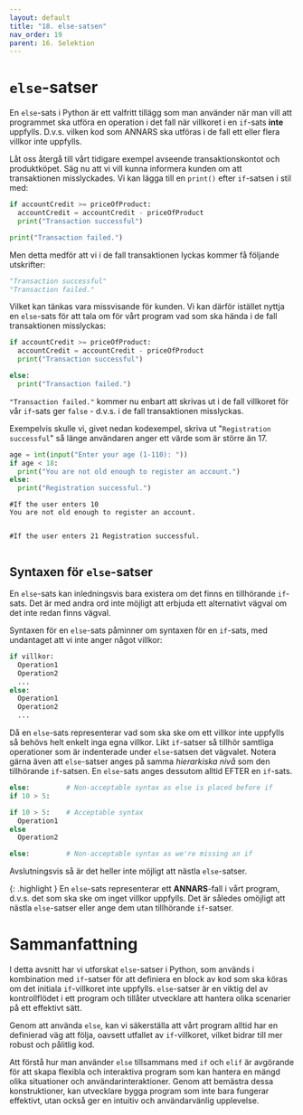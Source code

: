 ```yaml
---
layout: default
title: "18. else-satsen"
nav_order: 19
parent: 16. Selektion
---
```


# `else`-satser
En `else`-sats i Python är ett valfritt tillägg som man använder när man vill att programmet ska utföra en operation i det fall när villkoret i en `if`-sats **inte** uppfylls. D.v.s. vilken kod som ANNARS ska utföras i de fall ett eller flera villkor inte uppfylls.

Låt oss återgå till vårt tidigare exempel avseende transaktionskontot och produktköpet. Säg nu att vi vill kunna informera kunden om att transaktionen misslyckades. Vi kan lägga till en `print()` efter `if`-satsen i stil med:
```python
if accountCredit >= priceOfProduct:
  accountCredit = accountCredit - priceOfProduct
  print("Transaction successful")

print("Transaction failed.")
```

Men detta medför att vi i de fall transaktionen lyckas kommer få följande utskrifter:
```python
"Transaction successful"
"Transaction failed."
```
Vilket kan tänkas vara missvisande för kunden. Vi kan därför istället nyttja en `else`-sats för att tala om för vårt program vad som ska hända i de fall transaktionen misslyckas:
```python
if accountCredit >= priceOfProduct:
  accountCredit = accountCredit - priceOfProduct
  print("Transaction successful")

else:
  print("Transaction failed.")
```
`"Transaction failed."` kommer nu enbart att skrivas ut i de fall villkoret för vår `if`-sats ger `false` - d.v.s. i de fall transaktionen misslyckas.

Exempelvis skulle vi, givet nedan kodexempel, skriva ut "`Registration successful`" så länge användaren anger ett värde som är större än 17.
```python
age = int(input("Enter your age (1-110): "))
if age < 18:
  print("You are not old enough to register an account.")
else:
  print("Registration successful.")
```
<div class="code-example" markdown="1">
<pre><code>#If the user enters 10
You are not old enough to register an account.

#If the user enters 21
Registration successful.</code></pre>
</div>

## Syntaxen för `else`-satser
En `else`-sats kan inledningsvis bara existera om det finns en tillhörande `if`-sats. Det är med andra ord inte möjligt att erbjuda ett alternativt vägval om det inte redan finns vägval. 

Syntaxen för en `else`-sats påminner om syntaxen för en `if`-sats, med undantaget att vi inte anger något villkor:
```python
if villkor:
  Operation1
  Operation2
  ...
else:
  Operation1
  Operation2
  ...
```

Då en `else`-sats representerar vad som ska ske om ett villkor inte uppfylls så behövs helt enkelt inga egna villkor. Likt `if`-satser så tillhör samtliga operationer som är indenterade under `else`-satsen det vägvalet. Notera gärna även att `else`-satser anges på samma _hierarkiska nivå_ som den tillhörande `if`-satsen. En `else`-sats anges dessutom alltid EFTER en `if`-sats.
```python
else:         # Non-acceptable syntax as else is placed before if
if 10 > 5: 

if 10 > 5:    # Acceptable syntax
  Operation1
else
  Operation2

else:         # Non-acceptable syntax as we're missing an if
```
Avslutningsvis så är det heller inte möjligt att nästla `else`-satser.

{: .highlight }
En `else`-sats representerar ett **ANNARS**-fall i vårt program, d.v.s. det som ska ske om inget villkor uppfylls. Det är således omöjligt att nästla `else`-satser eller ange dem utan tillhörande `if`-satser.

# Sammanfattning
I detta avsnitt har vi utforskat `else`-satser i Python, som används i kombination med `if`-satser för att definiera en block av kod som ska köras om det initiala `if`-villkoret inte uppfylls. `else`-satser är en viktig del av kontrollflödet i ett program och tillåter utvecklare att hantera olika scenarier på ett effektivt sätt.

Genom att använda `else`, kan vi säkerställa att vårt program alltid har en definierad väg att följa, oavsett utfallet av `if`-villkoret, vilket bidrar till mer robust och pålitlig kod.

Att förstå hur man använder `else` tillsammans med `if` och `elif` är avgörande för att skapa flexibla och interaktiva program som kan hantera en mängd olika situationer och användarinteraktioner. Genom att bemästra dessa konstruktioner, kan utvecklare bygga program som inte bara fungerar effektivt, utan också ger en intuitiv och användarvänlig upplevelse.